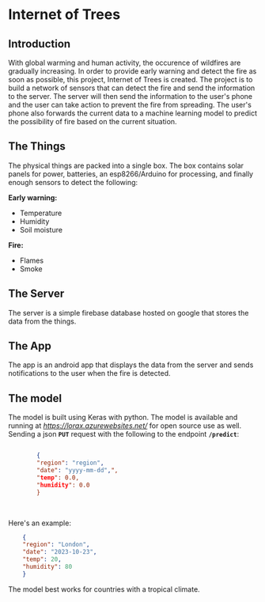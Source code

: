 # Internet of Trees

## Introduction
With global warming and human activity, the occurence of wildfires are gradually increasing. 
In order to provide early warning and detect the fire as soon as possible, this project, Internet of Trees is created.
The project is to build a network of sensors that can detect the fire and send the information to the server.
The server will then send the information to the user's phone and the user can take action to prevent the fire from spreading.
The user's phone also forwards the current data to a machine learning model to predict the possibility of fire based on the current situation.

## The Things
The physical things are packed into a single box. The box contains solar panels for power, batteries, an esp8266/Arduino for processing, and finally enough sensors to detect the following:

**Early warning:**
- Temperature
- Humidity
- Soil moisture

**Fire:**
- Flames
- Smoke

## The Server
The server is a simple firebase database hosted on google that stores the data from the things.

## The App
The app is an android app that displays the data from the server and sends notifications to the user when the fire is detected.

## The model 
The model is built using Keras with python. The model is available and running at *https://lorax.azurewebsites.net/* for open source use as well.
Sending a json **`PUT`** request with the following to the endpoint **`/predict`**:

```json

        {
        "region": "region",
        "date": "yyyy-mm-dd",", 
        "temp": 0.0,
        "humidity": 0.0
        }

```

<br/>

Here's an example:
```json
    {
    "region": "London",
    "date": "2023-10-23", 
    "temp": 20,
    "humidity": 80
    }
```
The model best works for countries with a tropical climate.